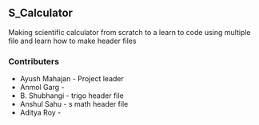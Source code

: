 S_Calculator
------------
Making scientific calculator from scratch to a learn to code using multiple file and learn how to make header files


### Contributers
- Ayush Mahajan - Project leader
- Anmol Garg - 
- B. Shubhangi - trigo header file
- Anshul Sahu  - s math header file
- Aditya Roy - 
